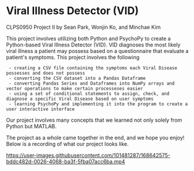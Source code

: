 # Viral Illness Detector (VID)

CLPS0950 Project II by Sean Park, Wonjin Ko, and Minchae Kim

This project involves utilizing both Python and PsychoPy to create a Python-based Viral Illness Detector (VID). VID diagnoses the most likely viral illness a patient may possess based on a questionnaire that evaluate a patient's symptoms. This project involves the following

     - creating a CSV file containing the symptoms each Viral Disease possesses and does not possess
     - converting the CSV dataset into a Pandas Dataframe 
     - converting Pandas Series and Dataframes into NumPy arrays and vector operations to make certain processeses easier 
     - using a set of conditional statements to assign, check, and diagnose a specific Viral Disease based on user symptoms
     - learning PsychoPy and implementing it into the program to create a user interactive interface 
     
Our project involves many concepts that we learned not only solely from Python but MATLAB. 

The project as a whole came together in the end, and we hope you enjoy! Below is a recording of what our project looks like.

https://user-images.githubusercontent.com/101481287/168642575-bddc482d-0026-4068-ba3f-5fba07acc6ba.mp4


